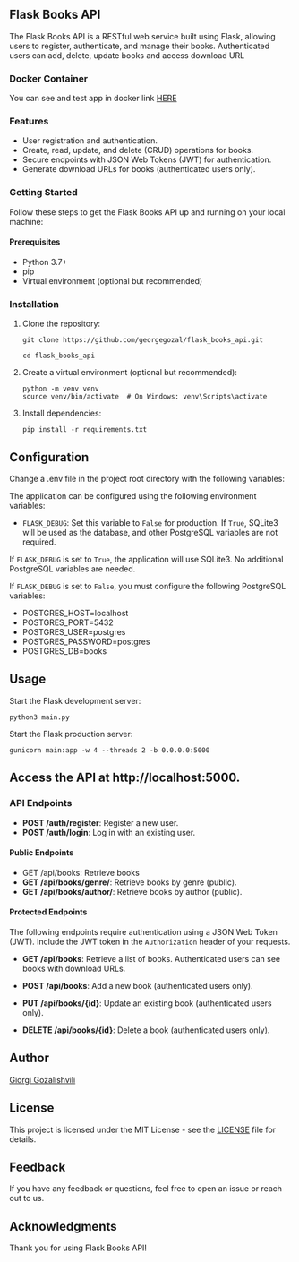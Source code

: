 ## Flask Books API
The Flask Books API is a RESTful web service built using Flask, allowing users to register, authenticate, and manage their books. Authenticated users can add, delete, update books and access download URL

### Docker Container
You can see and test app in docker link [HERE](https://hub.docker.com/repository/docker/georgegozal/flask-books-api/)

### Features
  * User registration and authentication.
  * Create, read, update, and delete (CRUD) operations for books.
  * Secure endpoints with JSON Web Tokens (JWT) for authentication.
  * Generate download URLs for books (authenticated users only).
 

### Getting Started
Follow these steps to get the Flask Books API up and running on your local machine:

#### Prerequisites
 * Python 3.7+
 * pip
 * Virtual environment (optional but recommended)

### Installation
1. Clone the repository:
    ```
    git clone https://github.com/georgegozal/flask_books_api.git
    
    cd flask_books_api

2. Create a virtual environment (optional but recommended):
    ```
    python -m venv venv
    source venv/bin/activate  # On Windows: venv\Scripts\activate

3. Install dependencies:
    ```
    pip install -r requirements.txt

## Configuration
 Change a .env file in the project root directory  with the following variables:

 The application can be configured using the following environment variables:

- `FLASK_DEBUG`: Set this variable to `False` for production. If `True`, SQLite3 will be used as the database, and other PostgreSQL variables are not required.

If `FLASK_DEBUG` is set to `True`, the application will use SQLite3. No additional PostgreSQL variables are needed.

If `FLASK_DEBUG` is set to `False`, you must configure the following PostgreSQL variables:

 
* POSTGRES_HOST=localhost
* POSTGRES_PORT=5432
* POSTGRES_USER=postgres
* POSTGRES_PASSWORD=postgres
* POSTGRES_DB=books



## Usage

Start the Flask development server:

    python3 main.py

Start the Flask production server:

    gunicorn main:app -w 4 --threads 2 -b 0.0.0.0:5000


## Access the API at http://localhost:5000.


### API Endpoints

- **POST /auth/register**: Register a new user.
- **POST /auth/login**: Log in with an existing user.

#### Public Endpoints
- GET /api/books: Retrieve books
- **GET /api/books/genre/<genre>**: Retrieve books by genre (public).
- **GET /api/books/author/<author>**: Retrieve books by author (public).

#### Protected Endpoints

The following endpoints require authentication using a JSON Web Token (JWT). Include the JWT token in the `Authorization` header of your requests.

- **GET /api/books**: Retrieve a list of books. Authenticated users can see books with download URLs.

- **POST /api/books**: Add a new book (authenticated users only).
- **PUT /api/books/{id}**: Update an existing book (authenticated users only).
- **DELETE /api/books/{id}**: Delete a book (authenticated users only).

## Author
[Giorgi Gozalishvili](https://www.linkedin.com/in/giorgi-gozalishvili/)

## License
This project is licensed under the MIT License - see the [LICENSE](LICENSE) file for details.

## Feedback
If you have any feedback or questions, feel free to open an issue or reach out to us.

## Acknowledgments
Thank you for using Flask Books API!
